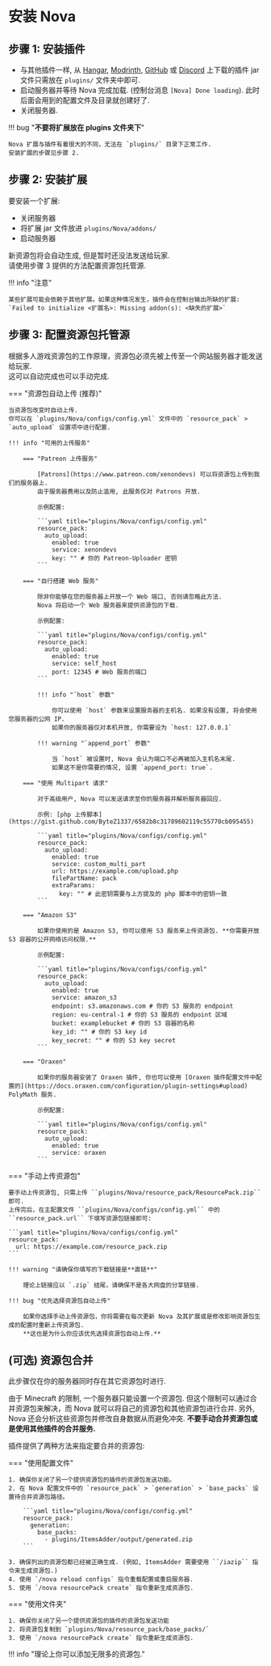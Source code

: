 # 安装 Nova

## 步骤 1: 安装插件

* 与其他插件一样, 从 [Hangar](https://hangar.papermc.io/xenondevs/Nova), [Modrinth](https://modrinth.com/plugin/nova-framework), [GitHub](https://github.com/xenondevs/Nova) 或 [Discord](https://discord.gg/hnEknVWvUe) 上下载的插件 jar 文件只需放在 ``plugins/`` 文件夹中即可.
* 启动服务器并等待 Nova 完成加载. (控制台消息 `[Nova] Done loading`). 此时后面会用到的配置文件及目录就创建好了.
* 关闭服务器.

!!! bug "**不要将扩展放在 plugins 文件夹下**"

    Nova 扩展与插件有着很大的不同，无法在 `plugins/` 目录下正常工作.  
    安装扩展的步骤见步骤 2.

## 步骤 2: 安装扩展

要安装一个扩展:

* 关闭服务器
* 将扩展 jar 文件放进 ``plugins/Nova/addons/``
* 启动服务器

新资源包将会自动生成, 但是暂时还没法发送给玩家.  
请使用步骤 3 提供的方法配置资源包托管源.

!!! info "注意"

    某些扩展可能会依赖于其他扩展。如果这种情况发生，插件会在控制台输出所缺的扩展: `Failed to initialize <扩展名>: Missing addon(s): <缺失的扩展>`

## 步骤 3: 配置资源包托管源

根据多人游戏资源包的工作原理，资源包必须先被上传至一个网站服务器才能发送给玩家.  
这可以自动完成也可以手动完成.

=== "资源包自动上传 (推荐)"

    当资源包改变时自动上传.
    你可以在 `plugins/Nova/configs/config.yml` 文件中的 `resource_pack` > `auto_upload` 设置项中进行配置.
    
    !!! info "可用的上传服务"
    
        === "Patreon 上传服务"
        
            [Patrons](https://www.patreon.com/xenondevs) 可以将资源包上传到我们的服务器上.
            由于服务器费用以及防止滥用, 此服务仅对 Patrons 开放.
        
            示例配置:
            
            ```yaml title="plugins/Nova/configs/config.yml"
            resource_pack:
              auto_upload:
                enabled: true
                service: xenondevs
                key: "" # 你的 Patreon-Uploader 密钥
            ```
        
        === "自行搭建 Web 服务"
        
            除非你能够在您的服务器上开放一个 Web 端口, 否则请忽略此方法.
            Nova 将启动一个 Web 服务器来提供资源包的下载.
        
            示例配置:
            
            ```yaml title="plugins/Nova/configs/config.yml"
            resource_pack:
              auto_upload:
                enabled: true
                service: self_host
                port: 12345 # Web 服务的端口
            ```
        
            !!! info "`host` 参数"
        
                你可以使用 `host` 参数来设置服务器的主机名. 如果没有设置, 将会使用您服务器的公网 IP.
                如果你的服务器仅对本机开放, 你需要设为 `host: 127.0.0.1`
        
            !!! warning "`append_port` 参数"
        
                当 `host` 被设置时, Nova 会认为端口不必再被加入主机名末尾.
                如果这不是你需要的情况, 设置 `append_port: true`.
    
        === "使用 Multipart 请求"
        
            对于高级用户, Nova 可以发送请求至你的服务器并解析服务器回应.
 
            示例: [php 上传脚本](https://gist.github.com/ByteZ1337/6582b8c31789602119c55770cb095455)
    
            ```yaml title="plugins/Nova/configs/config.yml"
            resource_pack:
              auto_upload:
                enabled: true
                service: custom_multi_part
                url: https://example.com/upload.php
                filePartName: pack
                extraParams:
                  key: "" # 此密钥需要与上方提及的 php 脚本中的密钥一致
            ```
        
        === "Amazon S3"
    
            如果你使用的是 Amazon S3, 你可以使用 S3 服务来上传资源包. **你需要开放 S3 容器的公开网络访问权限.**
    
            示例配置:
            
            ```yaml title="plugins/Nova/configs/config.yml"
            resource_pack:
              auto_upload:
                enabled: true
                service: amazon_s3
                endpoint: s3.amazonaws.com # 你的 S3 服务的 endpoint
                region: eu-central-1 # 你的 S3 服务的 endpoint 区域
                bucket: examplebucket # 你的 S3 容器的名称
                key_id: "" # 你的 S3 key id
                key_secret: "" # 你的 S3 key secret
            ```
    
        === "Oraxen"
    
            如果你的服务器安装了 Oraxen 插件, 你也可以使用 [Oraxen 插件配置文件中配置的](https://docs.oraxen.com/configuration/plugin-settings#upload) PolyMath 服务.
    
            示例配置:
            
            ```yaml title="plugins/Nova/configs/config.yml"
            resource_pack:
              auto_upload:
                enabled: true
                service: oraxen
            ```

=== "手动上传资源包"

    要手动上传资源包, 只需上传 ``plugins/Nova/resource_pack/ResourcePack.zip`` 即可.
    上传完后，在主配置文件 ``plugins/Nova/configs/config.yml`` 中的 ``resource_pack.url`` 下填写资源包链接即可:
    
    ```yaml title="plugins/Nova/configs/config.yml"
    resource_pack:
      url: https://example.com/resource_pack.zip
    ```
    
    !!! warning "请确保你填写的下载链接是**直链**"

        理论上链接应以 `.zip` 结尾，请确保不是各大网盘的分享链接.

    !!! bug "优先选择资源包自动上传"
    
        如果你选择手动上传资源包，你将需要在每次更新 Nova 及其扩展或是修改影响资源包生成的配置时重新上传资源包.
        **这也是为什么你应该优先选择资源包自动上传.**


## (可选) 资源包合并

此步骤仅在你的服务器同时存在其它资源包时进行.

由于 Minecraft 的限制, 一个服务器只能设置一个资源包.
但这个限制可以通过合并资源包来解决，而 Nova 就可以将自己的资源包和其他资源包进行合并.
另外, Nova 还会分析这些资源包并修改自身数据从而避免冲突.
**不要手动合并资源包或是使用其他插件的合并服务.**

插件提供了两种方法来指定要合并的资源包:  

=== "使用配置文件"

    1. 确保你关闭了另一个提供资源包的插件的资源包发送功能。
    2. 在 Nova 配置文件中的 `resource_pack` > `generation` > `base_packs` 设置待合并资源包路径。

        ```yaml title="plugins/Nova/configs/config.yml"
        resource_pack:
          generation:
            base_packs:
              - plugins/ItemsAdder/output/generated.zip
        ```

    3. 确保列出的资源包都已经被正确生成. (例如, ItemsAdder 需要使用 ``/iazip`` 指令来生成资源包.)
    4. 使用 `/nova reload configs` 指令重载配置或重启服务器.
    5. 使用 `/nova resourcePack create` 指令重新生成资源包.

=== "使用文件夹"

    1. 确保你关闭了另一个提供资源包的插件的资源包发送功能
    2. 将资源包复制到 `plugins/Nova/resource_pack/base_packs/`
    3. 使用 `/nova resourcePack create` 指令重新生成资源包.

!!! info "理论上你可以添加无限多的资源包."
